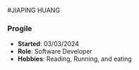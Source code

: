 #JIAPING HUANG
### Progile
- **Started**: 03/03/2024
- **Role**: Software Developer
- **Hobbies**: Reading, Running, and eating